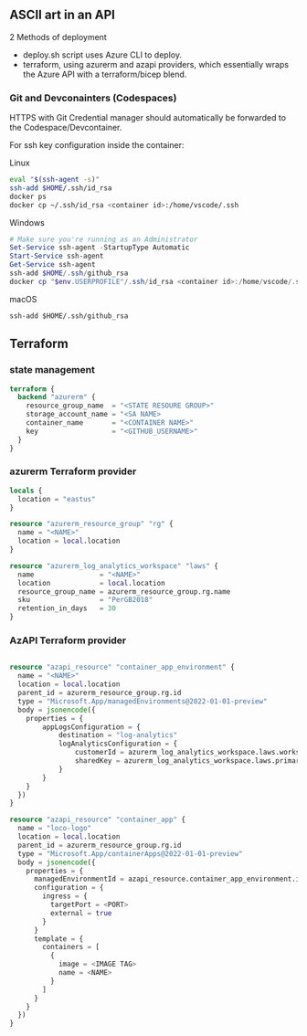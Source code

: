 ## ASCII art in an API


2 Methods of deployment

+ deploy.sh script uses Azure CLI to deploy.
+ terraform, using azurerm and azapi providers, which essentially wraps the Azure API with a terraform/bicep blend.

### Git and Devconainters (Codespaces)

HTTPS with Git Credential manager should automatically be forwarded to the Codespace/Devcontainer. 

For ssh key configuration inside the container:

Linux
```bash
eval "$(ssh-agent -s)"
ssh-add $HOME/.ssh/id_rsa
docker ps
docker cp ~/.ssh/id_rsa <container id>:/home/vscode/.ssh
```

Windows
```powershell
# Make sure you're running as an Administrator
Set-Service ssh-agent -StartupType Automatic
Start-Service ssh-agent
Get-Service ssh-agent
ssh-add $HOME/.ssh/github_rsa
docker cp "$env.USERPROFILE"/.ssh/id_rsa <container id>:/home/vscode/.ssh
```

macOS
```
ssh-add $HOME/.ssh/github_rsa
```

## Terraform

### state management
```tf
terraform {
  backend "azurerm" {
    resource_group_name  = "<STATE RESOURE GROUP>"
    storage_account_name = "<SA NAME>
    container_name       = "<CONTAINER NAME>"
    key                  = "<GITHUB_USERNAME>"
  }
}
```

### azurerm Terraform provider
```tf
locals {
  location = "eastus"
}

resource "azurerm_resource_group" "rg" {
  name = "<NAME>"
  location = local.location
}

resource "azurerm_log_analytics_workspace" "laws" {
  name                = "<NAME>"
  location            = local.location
  resource_group_name = azurerm_resource_group.rg.name
  sku                 = "PerGB2018"
  retention_in_days   = 30
}
```

### AzAPI Terraform provider
```tf

resource "azapi_resource" "container_app_environment" {
  name = "<NAME>"  
  location = local.location
  parent_id = azurerm_resource_group.rg.id
  type = "Microsoft.App/managedEnvironments@2022-01-01-preview"
  body = jsonencode({
    properties = {
        appLogsConfiguration = {
            destination = "log-analytics"
            logAnalyticsConfiguration = {
                customerId = azurerm_log_analytics_workspace.laws.workspace_id
                sharedKey = azurerm_log_analytics_workspace.laws.primary_shared_key
            }
        }
    }
  })
}

resource "azapi_resource" "container_app" {
  name = "loco-logo"  
  location = local.location
  parent_id = azurerm_resource_group.rg.id
  type = "Microsoft.App/containerApps@2022-01-01-preview"
  body = jsonencode({
    properties = {
      managedEnvironmentId = azapi_resource.container_app_environment.id
      configuration = {
        ingress = {
          targetPort = <PORT>
          external = true
        }
      }
      template = {
        containers = [
          {
            image = <IMAGE TAG>
            name = <NAME>
          }
        ]
      }
    }
  })
}
```
